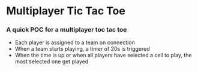 Multiplayer Tic Tac Toe
=========================

### A quick POC for a multiplayer toc tac toe

- Each player is assigned to a team on connection
- When a team starts playing, a timer of 20s is triggered
- When the time is up or when all players have selected a cell to play, the most selected one get played